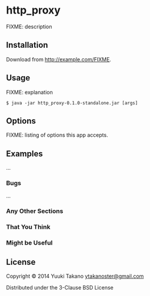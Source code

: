 # http_proxy

FIXME: description

## Installation

Download from http://example.com/FIXME.

## Usage

FIXME: explanation

    $ java -jar http_proxy-0.1.0-standalone.jar [args]

## Options

FIXME: listing of options this app accepts.

## Examples

...

### Bugs

...

### Any Other Sections
### That You Think
### Might be Useful

## License

Copyright © 2014 Yuuki Takano <ytakanoster@gmail.com>

Distributed under the 3-Clause BSD License
